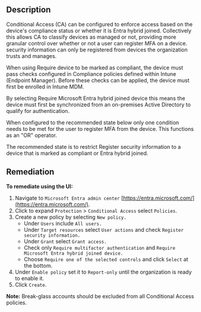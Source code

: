 ## Description

Conditional Access (CA) can be configured to enforce access based on the device's compliance status or whether it is Entra hybrid joined. Collectively this allows CA to classify devices as managed or not, providing more granular control over whether or not a user can register MFA on a device. security information can only be registered from devices the organization trusts and manages.

When using Require device to be marked as compliant, the device must pass checks configured in Compliance policies defined within Intune (Endpoint Manager). Before these checks can be applied, the device must first be enrolled in Intune MDM.

By selecting Require Microsoft Entra hybrid joined device this means the device must first be synchronized from an on-premises Active Directory to qualify for authentication.

When configured to the recommended state below only one condition needs to be met for the user to register MFA from the device. This functions as an "OR" operator.

The recommended state is to restrict Register security information to a device that is marked as compliant or Entra hybrid joined.

## Remediation

**To remediate using the UI:**

1. Navigate to `Microsoft Entra admin center` [https://entra.microsoft.com/](https://entra.microsoft.com/).
2. Click to expand `Protection` > `Conditional Access` select `Policies`.
3. Create a new policy by selecting `New policy.`
   - Under `Users` include `All users.`
   - Under `Target resources` select `User actions` and check `Register security information.`
   - Under `Grant` select `Grant access.`
   - Check only `Require multifactor authentication` and `Require Microsoft Entra hybrid joined device.`
   - Choose `Require one of the selected controls` and click `Select` at the bottom.
4. Under `Enable policy` set it to `Report-only` until the organization is ready to enable it.
5. Click `Create`.

**Note:** Break-glass accounts should be excluded from all Conditional Access policies.
